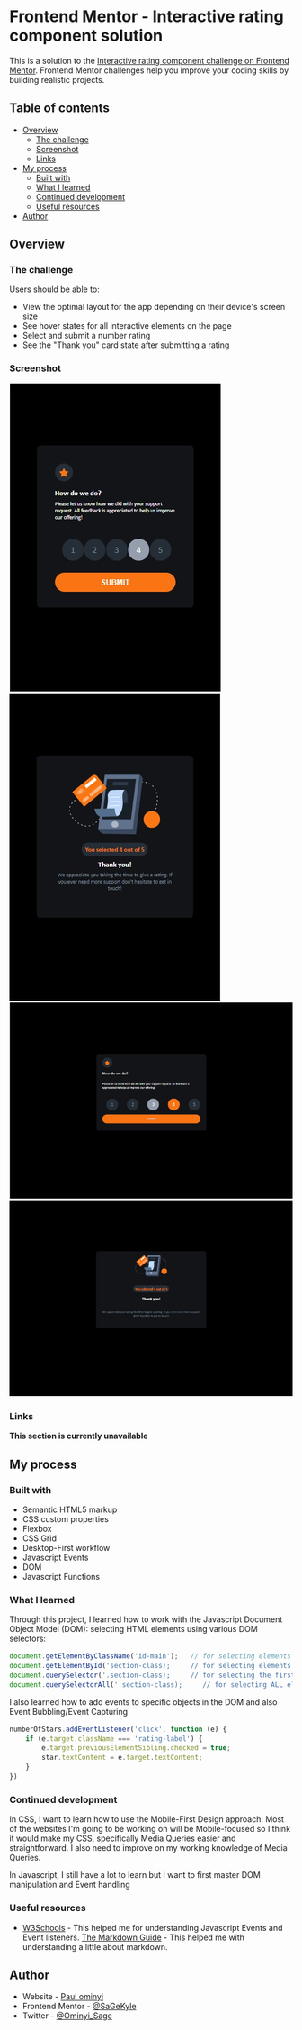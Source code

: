 # Frontend Mentor - Interactive rating component solution

This is a solution to the [Interactive rating component challenge on Frontend Mentor](https://www.frontendmentor.io/challenges/interactive-rating-component-koxpeBUmI). Frontend Mentor challenges help you improve your coding skills by building realistic projects. 

## Table of contents

- [Overview](#overview)
  - [The challenge](#the-challenge)
  - [Screenshot](#screenshot)
  - [Links](#links)
- [My process](#my-process)
  - [Built with](#built-with)
  - [What I learned](#what-i-learned)
  - [Continued development](#continued-development)
  - [Useful resources](#useful-resources)
- [Author](#author)


## Overview

### The challenge

Users should be able to:

- View the optimal layout for the app depending on their device's screen size
- See hover states for all interactive elements on the page
- Select and submit a number rating
- See the "Thank you" card state after submitting a rating

### Screenshot

![Mobile View Feedback Section](./images/img/mobile-view-1.jpg)
![Mobile View Thank You Section](./images/img/mobile-view-2.jpg)
![Desktop View Feedback Section](./images/img/desktop-view-1.jpg)
![Desktop View Thank You Section](./images/img/desktop-view-2.jpg)


### Links

<!-- - Solution URL: [Add solution URL here](https://your-solution-url.com)
- Live Site URL: [Add live site URL here](https://your-live-site-url.com) -->

**This section is currently unavailable**

## My process

### Built with

- Semantic HTML5 markup
- CSS custom properties
- Flexbox
- CSS Grid
- Desktop-First workflow
- Javascript Events
- DOM
- Javascript Functions


### What I learned

Through this project, I learned how to work with the Javascript Document Object Model (DOM): 
selecting HTML elements using various DOM selectors: 

```js
document.getElementByClassName('id-main');   // for selecting elements by their IDs
document.getElementById('section-class);     // for selecting elements by their Classes 
document.querySelector('.section-class);     // for selecting the first element of a given Class 
document.querySelectorAll('.section-class);     // for selecting ALL elements with the same Class name 
```
I also learned how to add events to specific objects in the DOM and also Event Bubbling/Event Capturing

```js
numberOfStars.addEventListener('click', function (e) {
    if (e.target.className === 'rating-label') {
        e.target.previousElementSibling.checked = true;
        star.textContent = e.target.textContent;
    }
})

```

### Continued development

In CSS, I want to learn how to use the Mobile-First Design approach. Most of the websites I'm going to be working on will be Mobile-focused so I think it would make my CSS, specifically Media Queries easier and straightforward.
I also need to improve on my working knowledge of Media Queries.

In Javascript, I still have a lot to learn but I want to first master DOM manipulation and Event handling


### Useful resources

- [W3Schools](https://www.w3schools.com/jsref/dom_obj_event.asp) - This helped me for understanding Javascript Events and Event listeners.
[The Markdown Guide](https://www.markdownguide.org/) - This helped me with understanding a little about markdown.

## Author

- Website - [Paul ominyi](https://www.your-site.com)
- Frontend Mentor - [@SaGeKyle](https://www.frontendmentor.io/profile/SaGeKyle)
- Twitter - [@Ominyi_Sage](https://www.twitter.com/Ominyi_Sage)
